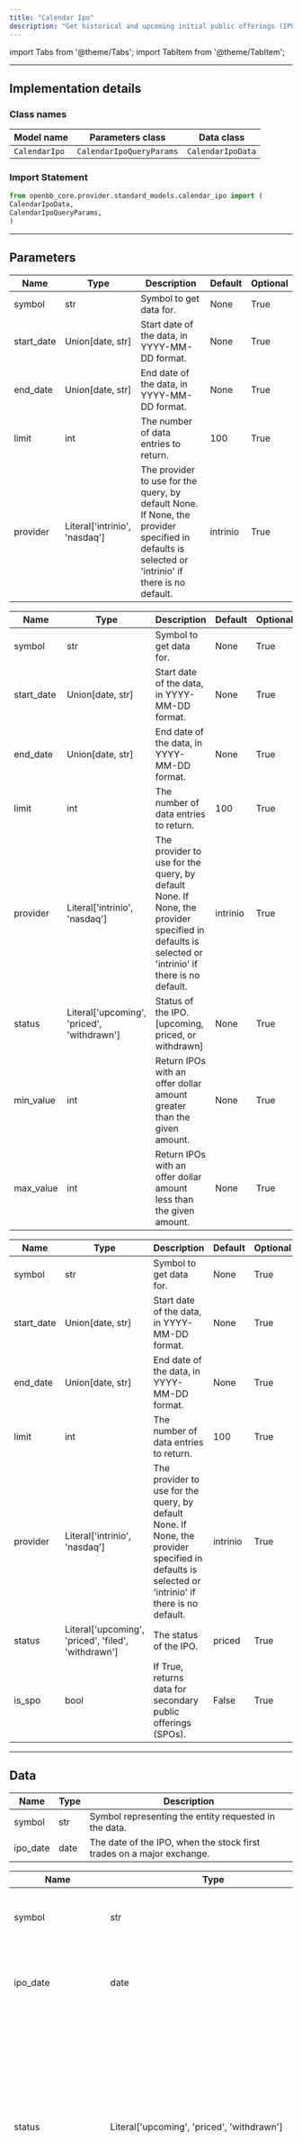 ```yaml
---
title: "Calendar Ipo"
description: "Get historical and upcoming initial public offerings (IPOs)"
---
```


<!-- markdownlint-disable MD012 MD031 MD033 -->

import Tabs from '@theme/Tabs';
import TabItem from '@theme/TabItem';

---

## Implementation details

### Class names

| Model name | Parameters class | Data class |
| ---------- | ---------------- | ---------- |
| `CalendarIpo` | `CalendarIpoQueryParams` | `CalendarIpoData` |

### Import Statement

```python
from openbb_core.provider.standard_models.calendar_ipo import (
CalendarIpoData,
CalendarIpoQueryParams,
)
```

---

## Parameters

<Tabs>

<TabItem value='standard' label='standard'>

| Name | Type | Description | Default | Optional |
| ---- | ---- | ----------- | ------- | -------- |
| symbol | str | Symbol to get data for. | None | True |
| start_date | Union[date, str] | Start date of the data, in YYYY-MM-DD format. | None | True |
| end_date | Union[date, str] | End date of the data, in YYYY-MM-DD format. | None | True |
| limit | int | The number of data entries to return. | 100 | True |
| provider | Literal['intrinio', 'nasdaq'] | The provider to use for the query, by default None. If None, the provider specified in defaults is selected or 'intrinio' if there is no default. | intrinio | True |
</TabItem>

<TabItem value='intrinio' label='intrinio'>

| Name | Type | Description | Default | Optional |
| ---- | ---- | ----------- | ------- | -------- |
| symbol | str | Symbol to get data for. | None | True |
| start_date | Union[date, str] | Start date of the data, in YYYY-MM-DD format. | None | True |
| end_date | Union[date, str] | End date of the data, in YYYY-MM-DD format. | None | True |
| limit | int | The number of data entries to return. | 100 | True |
| provider | Literal['intrinio', 'nasdaq'] | The provider to use for the query, by default None. If None, the provider specified in defaults is selected or 'intrinio' if there is no default. | intrinio | True |
| status | Literal['upcoming', 'priced', 'withdrawn'] | Status of the IPO. [upcoming, priced, or withdrawn] | None | True |
| min_value | int | Return IPOs with an offer dollar amount greater than the given amount. | None | True |
| max_value | int | Return IPOs with an offer dollar amount less than the given amount. | None | True |
</TabItem>

<TabItem value='nasdaq' label='nasdaq'>

| Name | Type | Description | Default | Optional |
| ---- | ---- | ----------- | ------- | -------- |
| symbol | str | Symbol to get data for. | None | True |
| start_date | Union[date, str] | Start date of the data, in YYYY-MM-DD format. | None | True |
| end_date | Union[date, str] | End date of the data, in YYYY-MM-DD format. | None | True |
| limit | int | The number of data entries to return. | 100 | True |
| provider | Literal['intrinio', 'nasdaq'] | The provider to use for the query, by default None. If None, the provider specified in defaults is selected or 'intrinio' if there is no default. | intrinio | True |
| status | Literal['upcoming', 'priced', 'filed', 'withdrawn'] | The status of the IPO. | priced | True |
| is_spo | bool | If True, returns data for secondary public offerings (SPOs). | False | True |
</TabItem>

</Tabs>

---

## Data

<Tabs>

<TabItem value='standard' label='standard'>

| Name | Type | Description |
| ---- | ---- | ----------- |
| symbol | str | Symbol representing the entity requested in the data. |
| ipo_date | date | The date of the IPO, when the stock first trades on a major exchange. |
</TabItem>

<TabItem value='intrinio' label='intrinio'>

| Name | Type | Description |
| ---- | ---- | ----------- |
| symbol | str | Symbol representing the entity requested in the data. |
| ipo_date | date | The date of the IPO, when the stock first trades on a major exchange. |
| status | Literal['upcoming', 'priced', 'withdrawn'] | The status of the IPO. Upcoming IPOs have not taken place yet but are expected to.       Priced IPOs have taken place.       Withdrawn IPOs were expected to take place, but were subsequently withdrawn and did not take place |
| exchange | str | The acronym of the stock exchange that the company is going to trade publicly on.       Typically NYSE or NASDAQ. |
| offer_amount | float | The total dollar amount of shares offered in the IPO. Typically this is share price * share count |
| share_price | float | The price per share at which the IPO was offered. |
| share_price_lowest | float | The expected lowest price per share at which the IPO will be offered.       Before an IPO is priced, companies typically provide a range of prices per share at which       they expect to offer the IPO (typically available for upcoming IPOs). |
| share_price_highest | float | The expected highest price per share at which the IPO will be offered.       Before an IPO is priced, companies typically provide a range of prices per share at which       they expect to offer the IPO (typically available for upcoming IPOs). |
| share_count | int | The number of shares offered in the IPO. |
| share_count_lowest | int | The expected lowest number of shares that will be offered in the IPO. Before an IPO is priced,       companies typically provide a range of shares that they expect to offer in the IPO       (typically available for upcoming IPOs). |
| share_count_highest | int | The expected highest number of shares that will be offered in the IPO. Before an IPO is priced,       companies typically provide a range of shares that they expect to offer in the IPO       (typically available for upcoming IPOs). |
| announcement_url | str | The URL to the company's announcement of the IPO |
| sec_report_url | str | The URL to the company's S-1, S-1/A, F-1, or F-1/A SEC filing,       which is required to be filed before an IPO takes place. |
| open_price | float | The opening price at the beginning of the first trading day (only available for priced IPOs). |
| close_price | float | The closing price at the end of the first trading day (only available for priced IPOs). |
| volume | int | The volume at the end of the first trading day (only available for priced IPOs). |
| day_change | float | The percentage change between the open price and the close price on the first trading day       (only available for priced IPOs). |
| week_change | float | The percentage change between the open price on the first trading day and the close price approximately       a week after the first trading day (only available for priced IPOs). |
| month_change | float | The percentage change between the open price on the first trading day and the close price approximately       a month after the first trading day (only available for priced IPOs). |
| id | str | The Intrinio ID of the IPO. |
| company | openbb_intrinio.utils.references.IntrinioCompany | The company that is going public via the IPO. |
| security | openbb_intrinio.utils.references.IntrinioSecurity | The primary Security for the Company that is going public via the IPO |
</TabItem>

<TabItem value='nasdaq' label='nasdaq'>

| Name | Type | Description |
| ---- | ---- | ----------- |
| symbol | str | Symbol representing the entity requested in the data. |
| ipo_date | date | The date of the IPO, when the stock first trades on a major exchange. |
| name | str | The name of the company. |
| offer_amount | float | The dollar value of the shares offered. |
| share_count | int | The number of shares offered. |
| expected_price_date | date | The date the pricing is expected. |
| filed_date | date | The date the IPO was filed. |
| withdraw_date | date | The date the IPO was withdrawn. |
| deal_status | str | The status of the deal. |
</TabItem>

</Tabs>


